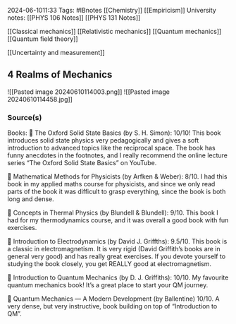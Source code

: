 2024-06-1011:33
Tags: #IBnotes [[Chemistry]] [[Empiricism]]
University notes: [[PHYS 106 Notes]] [[PHYS 131 Notes]]

[[Classical mechanics]]
[[Relativistic mechanics]]
[[Quantum mechanics]]
[[Quantum field theory]]

[[Uncertainty and measurement]]

## 4 Realms of Mechanics
![[Pasted image 20240610114003.png]]
![[Pasted image 20240610114458.jpg]]


### Source(s) 

Books: 
📔 The Oxford Solid State Basics (by S. H. Simon): 10/10! This book introduces solid state physics very pedagogically and gives a soft introduction to advanced topics like the reciprocal space. The book has funny anecdotes in the footnotes, and I really recommend the online lecture series “The Oxford Solid State Basics” on YouTube.  
  
📔 Mathematical Methods for Physicists (by Arfken & Weber): 8/10. I had this book in my applied maths course for physicists, and since we only read parts of the book it was difficult to grasp everything, since the book is both long and dense.  
  
📔 Concepts in Thermal Physics (by Blundell & Blundell): 9/10. This book I had for my thermodynamics course, and it was overall a good book with fun exercises.  
  
📔 Introduction to Electrodynamics (by David J. Griffths): 9.5/10. This book is a classic in electromagnetism. It is very rigid (David Griffith’s books are in general very good) and has really great exercises. If you devote yourself to studying the book closely, you get REALLY good at electromagnetism.  
  
📔 Introduction to Quantum Mechanics (by D. J. Griffiths): 10/10. My favourite quantum mechanics book! It’s a great place to start your QM journey.  
  
📔 Quantum Mechanics — A Modern Development (by Ballentine) 10/10. A very dense, but very instructive, book building on top of “Introduction to QM”.